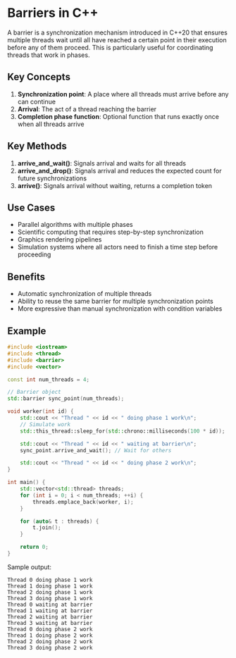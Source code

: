 # Barriers in C++

A barrier is a synchronization mechanism introduced in C++20 that ensures multiple threads wait until all have reached a certain point in their execution before any of them proceed. This is particularly useful for coordinating threads that work in phases.

## Key Concepts

1. **Synchronization point**: A place where all threads must arrive before any can continue
2. **Arrival**: The act of a thread reaching the barrier
3. **Completion phase function**: Optional function that runs exactly once when all threads arrive

## Key Methods

1. **arrive_and_wait()**: Signals arrival and waits for all threads
2. **arrive_and_drop()**: Signals arrival and reduces the expected count for future synchronizations
3. **arrive()**: Signals arrival without waiting, returns a completion token

## Use Cases

- Parallel algorithms with multiple phases
- Scientific computing that requires step-by-step synchronization
- Graphics rendering pipelines
- Simulation systems where all actors need to finish a time step before proceeding

## Benefits

- Automatic synchronization of multiple threads
- Ability to reuse the same barrier for multiple synchronization points
- More expressive than manual synchronization with condition variables

## Example

```cpp
#include <iostream>
#include <thread>
#include <barrier>
#include <vector>

const int num_threads = 4;

// Barrier object
std::barrier sync_point(num_threads);

void worker(int id) {
    std::cout << "Thread " << id << " doing phase 1 work\n";
    // Simulate work
    std::this_thread::sleep_for(std::chrono::milliseconds(100 * id));

    std::cout << "Thread " << id << " waiting at barrier\n";
    sync_point.arrive_and_wait(); // Wait for others

    std::cout << "Thread " << id << " doing phase 2 work\n";
}

int main() {
    std::vector<std::thread> threads;
    for (int i = 0; i < num_threads; ++i) {
        threads.emplace_back(worker, i);
    }

    for (auto& t : threads) {
        t.join();
    }

    return 0;
}
```

Sample output:

```text
Thread 0 doing phase 1 work
Thread 1 doing phase 1 work
Thread 2 doing phase 1 work
Thread 3 doing phase 1 work
Thread 0 waiting at barrier
Thread 1 waiting at barrier
Thread 2 waiting at barrier
Thread 3 waiting at barrier
Thread 0 doing phase 2 work
Thread 1 doing phase 2 work
Thread 2 doing phase 2 work
Thread 3 doing phase 2 work
```
